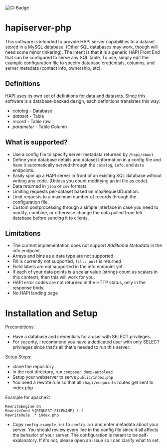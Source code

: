 ![CI Badge](https://github.com/dgarciabriseno/hapiserver-php/actions/workflows/php.yml/badge.svg)

# hapiserver-php
This software is intended to provide HAPI server capabilities to a dataset stored in a MySQL database.
(Other SQL databases may work, though will need some minor tinkering).
The intent is that it is a generic HAPI Front End that can be configured to serve any SQL table.
To use, simply edit the example configuration file to specify database credentials, columns, and server metadata (contact info, ownership, etc).

## Definitions
HAPI uses its own set of definitions for data and datasets.
Since this software is a database-backed design, each definitions translates this way:
- *catalog* - Database
- *dataset* - Table
- *record* - Table row
- *parameter* - Table Column


## What is supported?
- Use a config file to specify server metadata returned by `/hapi/about`
- Define your database details and dataset information in a config file and have it automatically served through the `catalog`, `info`, and `data` endpoints.
- Easily spin up a HAPI server in front of an existing SQL database without writing any code. (Unless you count modifying an ini file as code).
- Data returned in `json` or `csv` formats.
- Limiting requests per-dataset based on maxRequestDuration.
- Limit requests to a maximum number of records through the configuration file.
- Custom postprocessing through a simple interface in case you need to modify, combine, or otherwise change the data pulled from teh database before sending it to clients.

## Limitations
- The current implementation does not support *Additional Metadata* in the info endpoint.
- Arrays and bins as a data type are not supported
- Fill is currently not supported, `fill: null` is returned
- Field labels are not supported in the info endpoint yet.
- If each of your data points is a scalar value (strings count as scalars in this context), then this will work for you.
- HAPI error codes are not returned in the HTTP status, only in the response body.
- No HAPI landing page

# Installation and Setup
Preconditions:
- Have a database and credentials for a user with SELECT privileges.
- For security, I recommend you have a dedicated user with only SELECT privileges since that's all that's needed to run this server.

Setup Steps:
- clone the repository
- in the root directory, run `composer dump-autoload`
- Setup your webserver to serve `public/index.php`
- You need a rewrite rule so that all `/hapi/endpoints` routes get sent to index.php

Example for apache2:
```
RewriteEngine On
RewriteCond %{REQUEST_FILENAME} !-f
RewriteRule .* index.php
```

- Copy `config.example.ini` to `config.ini` and enter metadata about your server.
  You should review every line in the config file since it all affects the behavior of your server.
  The configuration is meant to be self-explanatory. If it's not, please open an issue so I can clarify what to set.
